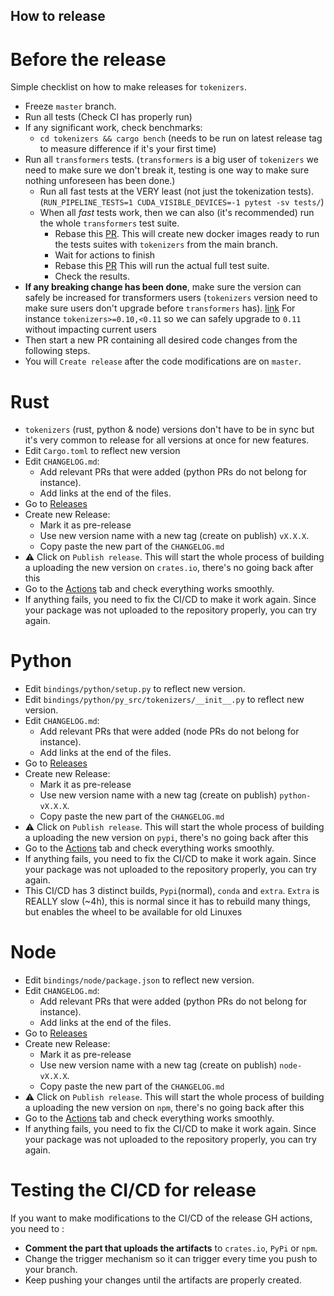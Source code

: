 ## How to release

# Before the release

Simple checklist on how to make releases for `tokenizers`.

- Freeze `master` branch.
- Run all tests (Check CI has properly run)
- If any significant work, check benchmarks:
  - `cd tokenizers && cargo bench` (needs to be run on latest release tag to measure difference if it's your first time)
- Run all `transformers` tests. (`transformers` is a big user of `tokenizers` we need
  to make sure we don't break it, testing is one way to make sure nothing unforeseen
  has been done.)
  - Run all fast tests at the VERY least (not just the tokenization tests). (`RUN_PIPELINE_TESTS=1 CUDA_VISIBLE_DEVICES=-1 pytest -sv tests/`)
  - When all *fast*  tests work, then we can also (it's recommended) run the whole `transformers`
  test suite. 
    - Rebase this [PR](https://github.com/huggingface/transformers/pull/16708).
        This will create new docker images ready to run the tests suites with `tokenizers` from the main branch.
    - Wait for actions to finish
    - Rebase this [PR](https://github.com/huggingface/transformers/pull/16712)
        This will run the actual full test suite.
    - Check the results.
- **If any breaking change has been done**, make sure the version can safely be increased for transformers users (`tokenizers` version need to make sure users don't upgrade before `transformers` has). [link](https://github.com/huggingface/transformers/blob/main/setup.py#L154)
  For instance `tokenizers>=0.10,<0.11` so we can safely upgrade to `0.11` without impacting
  current users
- Then start a new PR containing all desired code changes from the following steps.
- You will `Create release` after the code modifications are on `master`.

# Rust

- `tokenizers` (rust, python & node) versions don't have to be in sync but it's
  very common to release for all versions at once for new features.
- Edit `Cargo.toml` to reflect new version
- Edit `CHANGELOG.md`:
    - Add relevant PRs that were added (python PRs do not belong for instance).
    - Add links at the end of the files.
- Go to [Releases](https://github.com/huggingface/tokenizers/releases)
- Create new Release:
    - Mark it as pre-release
    - Use new version name with a new tag (create on publish) `vX.X.X`.
    - Copy paste the new part of the `CHANGELOG.md`
- ⚠️  Click on `Publish release`. This will start the whole process of building a uploading
  the new version on `crates.io`, there's no going back after this
- Go to the [Actions](https://github.com/huggingface/tokenizers/actions) tab and check everything works smoothly.
- If anything fails, you need to fix the CI/CD to make it work again. Since your package was not uploaded to the repository properly, you can try again.


# Python

- Edit `bindings/python/setup.py` to reflect new version.
- Edit `bindings/python/py_src/tokenizers/__init__.py` to reflect new version.
- Edit `CHANGELOG.md`:
    - Add relevant PRs that were added (node PRs do not belong for instance).
    - Add links at the end of the files.
- Go to [Releases](https://github.com/huggingface/tokenizers/releases)
- Create new Release:
    - Mark it as pre-release
    - Use new version name with a new tag (create on publish) `python-vX.X.X`.
    - Copy paste the new part of the `CHANGELOG.md`
- ⚠️  Click on `Publish release`. This will start the whole process of building a uploading
  the new version on `pypi`, there's no going back after this
- Go to the [Actions](https://github.com/huggingface/tokenizers/actions) tab and check everything works smoothly.
- If anything fails, you need to fix the CI/CD to make it work again. Since your package was not uploaded to the repository properly, you can try again.
- This CI/CD has 3 distinct builds, `Pypi`(normal), `conda` and `extra`. `Extra` is REALLY slow (~4h), this is normal since it has to rebuild many things, but enables the wheel to be available for old Linuxes

# Node

- Edit `bindings/node/package.json` to reflect new version.
- Edit `CHANGELOG.md`:
    - Add relevant PRs that were added (python PRs do not belong for instance).
    - Add links at the end of the files.
- Go to [Releases](https://github.com/huggingface/tokenizers/releases)
- Create new Release:
    - Mark it as pre-release
    - Use new version name with a new tag (create on publish) `node-vX.X.X`.
    - Copy paste the new part of the `CHANGELOG.md`
- ⚠️  Click on `Publish release`. This will start the whole process of building a uploading
  the new version on `npm`, there's no going back after this
- Go to the [Actions](https://github.com/huggingface/tokenizers/actions) tab and check everything works smoothly.
- If anything fails, you need to fix the CI/CD to make it work again. Since your package was not uploaded to the repository properly, you can try again.


# Testing the CI/CD for release


If you want to make modifications to the CI/CD of the release GH actions, you need
to : 
- **Comment the part that uploads the artifacts** to `crates.io`, `PyPi` or `npm`.
- Change the trigger mechanism so it can trigger every time you push to your branch.
- Keep pushing your changes until the artifacts are properly created.
